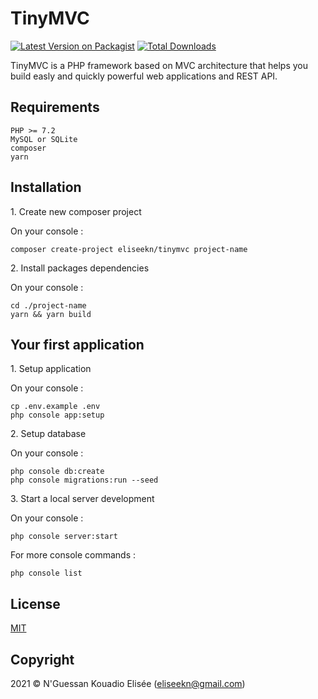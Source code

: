 # TinyMVC

[![Latest Version on Packagist](https://img.shields.io/packagist/v/eliseekn/tinymvc.svg?style=flat-square)](https://packagist.org/packages/eliseekn/tinymvc)
[![Total Downloads](https://img.shields.io/packagist/dt/eliseekn/tinymvc.svg?style=flat-square)](https://packagist.org/packages/eliseekn/tinymvc)

TinyMVC is a PHP framework based on MVC architecture that helps you build easly and quickly powerful web applications and REST API.

## Requirements
```
PHP >= 7.2
MySQL or SQLite
composer
yarn
```

## Installation

1\. Create new composer project

On your console :
```
composer create-project eliseekn/tinymvc project-name
```

2\. Install packages dependencies

On your console :
```
cd ./project-name
yarn && yarn build
```

## Your first application

1\. Setup application

On your console :
```
cp .env.example .env
php console app:setup
```
2\. Setup database

On your console :
```
php console db:create
php console migrations:run --seed
```
3\. Start a local server development

On your console :
```
php console server:start
```
For more console commands :
```
php console list
```

## License
[MIT](https://opensource.org/licenses/MIT)

## Copyright
2021 © N'Guessan Kouadio Elisée (eliseekn@gmail.com)
